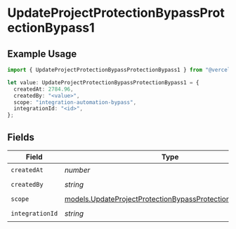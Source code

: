 # UpdateProjectProtectionBypassProtectionBypass1

## Example Usage

```typescript
import { UpdateProjectProtectionBypassProtectionBypass1 } from "@vercel/sdk/models/updateprojectprotectionbypassop.js";

let value: UpdateProjectProtectionBypassProtectionBypass1 = {
  createdAt: 2784.96,
  createdBy: "<value>",
  scope: "integration-automation-bypass",
  integrationId: "<id>",
};
```

## Fields

| Field                                                                                                                        | Type                                                                                                                         | Required                                                                                                                     | Description                                                                                                                  |
| ---------------------------------------------------------------------------------------------------------------------------- | ---------------------------------------------------------------------------------------------------------------------------- | ---------------------------------------------------------------------------------------------------------------------------- | ---------------------------------------------------------------------------------------------------------------------------- |
| `createdAt`                                                                                                                  | *number*                                                                                                                     | :heavy_check_mark:                                                                                                           | N/A                                                                                                                          |
| `createdBy`                                                                                                                  | *string*                                                                                                                     | :heavy_check_mark:                                                                                                           | N/A                                                                                                                          |
| `scope`                                                                                                                      | [models.UpdateProjectProtectionBypassProtectionBypassScope](../models/updateprojectprotectionbypassprotectionbypassscope.md) | :heavy_check_mark:                                                                                                           | N/A                                                                                                                          |
| `integrationId`                                                                                                              | *string*                                                                                                                     | :heavy_check_mark:                                                                                                           | N/A                                                                                                                          |